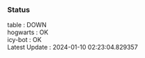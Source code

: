 ### Status


table : DOWN  
hogwarts : OK  
icy-bot : OK  
Latest Update : 2024-01-10 02:23:04.829357
